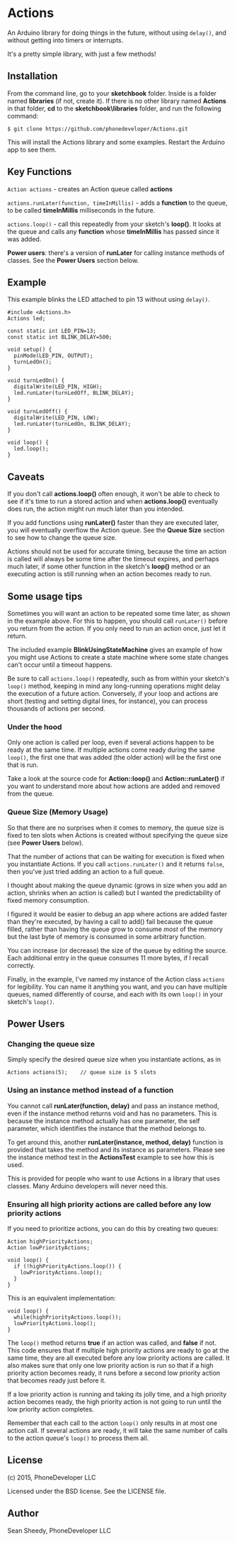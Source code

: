 # Actions
An Arduino library for doing things in the future, without using `delay()`, and without getting into timers or interrupts.

It's a pretty simple library, with just a few methods!

## Installation
From the command line, go to your **sketchbook** folder. Inside is a folder named **libraries** (if not, create it). If there is no other library named **Actions** in that folder, **cd** to the **sketchbook\libraries** folder, and run the following command:

`$ git clone https://github.com/phonedeveloper/Actions.git`

This will install the Actions library and some examples. Restart the Arduino app to see them.

## Key Functions

`Action actions` - creates an Action queue called **actions**

`actions.runLater(function, timeInMillis)` - adds a **function** to the queue, to be called **timeInMillis** milliseconds in the future.

`actions.loop()` - call this repeatedly from your sketch's **loop()**. It looks at the queue and calls any **function** whose **timeInMillis** has passed since it was added. 

**Power users**: there's a version of **runLater** for calling instance methods of classes. See the **Power Users** section below.

## Example
This example blinks the LED attached to pin 13 without using `delay()`.

```
#include <Actions.h>
Actions led;

const static int LED_PIN=13;
const static int BLINK_DELAY=500;

void setup() {
  pinMode(LED_PIN, OUTPUT);
  turnLedOn();
}

void turnLedOn() {
  digitalWrite(LED_PIN, HIGH);
  led.runLater(turnLedOff, BLINK_DELAY); 
}

void turnLedOff() {
  digitalWrite(LED_PIN, LOW);
  led.runLater(turnLedOn, BLINK_DELAY);
}

void loop() {
  led.loop();
}
```

## Caveats

If you don't call **actions.loop()** often enough, it won't be able to check to see if it's time to run a stored action and when **actions.loop()** eventually does run, the action might run much later than you intended.

If you add functions using **runLater()** faster than they are executed later, you will eventually overflow the Action queue. See the **Queue Size** section to see how to change the queue size.

Actions should not be used for accurate timing, because the time an action is called will always be some time after the timeout expires, and perhaps much later, if some other function in the sketch's **loop()** method or an executing action is still running when an action becomes ready to run.

## Some usage tips

Sometimes you will want an action to be repeated some time later, as shown in the example above. For this to happen, you should call `runLater()` before you return from the action. If you only need to run an action once, just let it return.

The included example **BlinkUsingStateMachine** gives an example of how you might use Actions to create a state machine where some state changes can't occur until a timeout happens.

Be sure to call `actions.loop()` repeatedly, such as from within your sketch's `loop()` method, keeping in mind any long-running operations might delay the execution of a future action. Conversely, if your loop and actions are short (testing and setting digital lines, for instance), you can process thousands of actions per second.

### Under the hood

Only one action is called per loop, even if several actions happen to be ready at the same time. If multiple actions come ready during the same `loop()`, the first one that was added (the older action) will be the first one that is run.

Take a look at the source code for **Action::loop()** and **Action::runLater()** if you want to understand more about how actions are added and removed from the queue.

### Queue Size (Memory Usage)

So that there are no surprises when it comes to memory, the queue size is fixed to ten slots when Actions is created without specifying the queue size (see **Power Users** below).

That the number of actions that can be waiting for execution is fixed when you instantiate Actions. If you call `actions.runLater()` and it returns `false`, then you've just tried adding an action to a full queue.

I thought about making the queue dynamic (grows in size when you add an action, shrinks when an action is called) but I wanted the predictability of fixed memory consumption.

I figured it would be easier to debug an app where actions are added faster than they're executed, by having a call to add() fail because the queue filled, rather than having the queue grow to consume *most* of the memory but the last byte of memory is consumed in some arbitrary function.

You can increase (or decrease) the size of the queue by editing the source. Each additional entry in the queue consumes 11 more bytes, if I recall correctly.

Finally, in the example, I've named my instance of the Action class `actions` for legibility. You can name it anything you want, and you can have multiple queues, named differently of course, and each with its own `loop()` in your sketch's `loop()`.

## Power Users
### Changing the queue size
Simply specify the desired queue size when you instantiate actions, as in
```
Actions actions(5);    // queue size is 5 slots
```
### Using an instance method instead of a function
You cannot call **runLater(function, delay)** and pass an instance method, even if the instance method returns void and has no parameters. This is because the instance method actually has one parameter, the self parameter, which identifies the instance that the method belongs to.

To get around this, another **runLater(instance, method, delay)** function is provided that takes the method and its instance as parameters. Please see the instance method test in the **ActionsTest** example to see how this is used.

This is provided for people who want to use Actions
in a library that uses classes. Many Arduino
developers will never need this.

### Ensuring all high priority actions are called before any low priority actions
If you need to prioritize actions, you can do this by creating two queues:

```
Action highPriorityActions;
Action lowPriorityActions;

void loop() {
  if (!highPriorityActions.loop()) {
    lowPriorityActions.loop();
  }
}
```
This is an equivalent implementation:

```
void loop() {
  while(highPriorityActions.loop());
  lowPriorityActions.loop();
}
```

The `loop()` method returns **true** if an action was called, and **false** if not. This code ensures that if multiple high priority actions are ready to go at the same time, they are all executed before any low priority actions are called. It also makes sure that only one low priority action is run so that if a high priority action becomes ready, it runs before a second low priority action that becomes ready just before it.

If a low priority action is running and taking its jolly time, and a high priority action becomes ready, the high priority action is not going to run until the low priority action completes.

Remember that each call to the action `loop()` only results in at most one action call. If several actions are ready, it will take the same number of calls to the action queue's `loop()` to process them all.
## License
(c) 2015, PhoneDeveloper LLC

Licensed under the BSD license. See the LICENSE file.

## Author
Sean Sheedy, PhoneDeveloper LLC